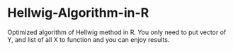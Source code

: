 # Hellwig-Algorithm-in-R
Optimized algorithm of Hellwig method in R. You only need to put vector of Y, and list of all X to function and you can enjoy results.
